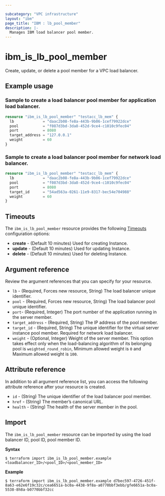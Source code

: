```yaml
---

subcategory: "VPC infrastructure"
layout: "ibm"
page_title: "IBM : lb_pool_member"
description: |-
  Manages IBM load balancer pool member.
---
```


# ibm_is_lb_pool_member
Create, update, or delete a pool member for a VPC load balancer.


## Example usage

### Sample to create a load balancer pool member for application load balancer.

```terraform
resource "ibm_is_lb_pool_member" "testacc_lb_mem" {
  lb             = "daac2b08-fe8a-443b-9b06-1cef79922dce"
  pool           = "f087d3bd-3da8-452d-9ce4-c1010c9fec04"
  port           = 8080
  target_address = "127.0.0.1"
  weight         = 60
}

```

### Sample to create a load balancer pool member for network load balancer.

```terraform
resource "ibm_is_lb_pool_member" "testacc_lb_mem" {
  lb             = "daac2b08-fe8a-443b-9b06-1cef79922dce"
  pool           = "f087d3bd-3da8-452d-9ce4-c1010c9fec04"
  port           = 8080
  target_id      = "54ad563a-0261-11e9-8317-bec54e704988"
  weight         = 60
}

```

## Timeouts
The `ibm_is_lb_pool_member` resource provides the following [Timeouts](https://www.terraform.io/docs/language/resources/syntax.html) configuration options:

- **create** - (Default 10 minutes) Used for creating Instance.
- **update** - (Default 10 minutes) Used for updating Instance.
- **delete** - (Default 10 minutes) Used for deleting Instance.


## Argument reference
Review the argument references that you can specify for your resource. 

 - `lb` - (Required, Forces new resource, String) The load balancer unique identifier.
- `pool` - (Required, Forces new resource, String) The load balancer pool unique identifier.
- `port`- (Required, Integer) The port number of the application running in the server member.
- `target_address` - (Required, String) The IP address of the pool member.
- `target_id` - (Required, String) The unique identifier for the virtual server instance pool member. Required for network load balancer.
- `weight` - (Optional, Integer) Weight of the server member. This option takes effect only when the load-balancing algorithm of its belonging pool is `weighted_round_robin`, Minimum allowed weight is `0` and Maximum allowed weight is `100`.

## Attribute reference
In addition to all argument reference list, you can access the following attribute reference after your resource is created.

- `id` - (String) The unique identifier of the load balancer pool member.
- `href` - (String) The member’s canonical URL.
- `health` - (String) The health of the server member in the pool.

## Import
The `ibm_is_lb_pool_member` resource can be imported by using the load balancer ID, pool ID, pool member ID.

**Syntax**

```
$ terraform import ibm_is_lb_pool_member.example <loadbalancer_ID>/<pool_ID>/<pool_member_ID>
```

**Example**

```
$ terraform import ibm_is_lb_pool_member.example d7bec597-4726-451f-8a63-e62e6f19c32c/cea6651a-bc0a-4438-9f8a-a0770bbf3ebb/gfe6651a-bc0a-5538-8h8a-b0770bbf32cc
```
